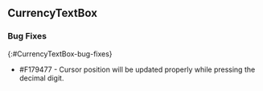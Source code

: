 ## CurrencyTextBox

### Bug Fixes
{:#CurrencyTextBox-bug-fixes}

* \#F179477 - Cursor position will be updated properly while pressing the decimal digit.
